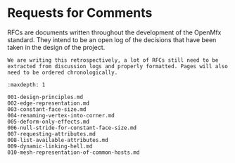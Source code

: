 Requests for Comments
=====================

RFCs are documents written throughout the development of the OpenMfx standard. They intend to be an open log of the decisions that have been taken in the design of the project.

```{important}
We are writing this retrospectively, a lot of RFCs still need to be extracted from discussion logs and properly formatted. Pages will also need to be ordered chronologically.
```

```{toctree}
:maxdepth: 1

001-design-principles.md
002-edge-representation.md
003-constant-face-size.md
004-renaming-vertex-into-corner.md
005-deform-only-effects.md
006-null-stride-for-constant-face-size.md
007-requesting-attributes.md
008-list-available-attributes.md
009-dynamic-linking-hell.md
010-mesh-representation-of-common-hosts.md
```
